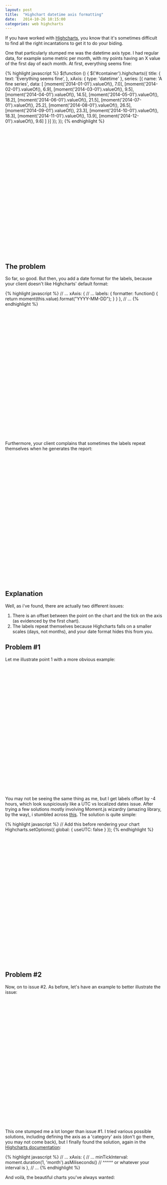 ```yaml
---
layout: post
title:  "Highchart datetime axis formatting"
date:   2014-10-26 10:15:00
categories: web highcharts
---
```

<script src="http://ajax.googleapis.com/ajax/libs/jquery/1.8.2/jquery.min.js"></script>
<script src="http://momentjs.com/downloads/moment.js"></script>
<script src="http://code.highcharts.com/highcharts.js"></script>

If you have worked with [Highcharts][highcharts], you know that it's sometimes difficult to find all the right incantations to get it to do your biding.

One that particularly stumped me was the datetime axis type. I had regular data, for example some metric per month, with my points having an X value of the first day of each month. At first, everything seems fine:


{% highlight javascript %}
$(function () {
  $('#container').highcharts({
    title: {
      text: 'Everything seems fine',
    },
    xAxis: {
      type: 'datetime'
    },
    series: [{
      name: 'A fine series',
      data: [
        [moment('2014-01-01').valueOf(), 7.0],
        [moment('2014-02-01').valueOf(), 6.9],
        [moment('2014-03-01').valueOf(), 9.5],
        [moment('2014-04-01').valueOf(), 14.5],
        [moment('2014-05-01').valueOf(), 18.2],
        [moment('2014-06-01').valueOf(), 21.5],
        [moment('2014-07-01').valueOf(), 25.2],
        [moment('2014-08-01').valueOf(), 26.5],
        [moment('2014-09-01').valueOf(), 23.3],
        [moment('2014-10-01').valueOf(), 18.3],
        [moment('2014-11-01').valueOf(), 13.9],
        [moment('2014-12-01').valueOf(), 9.6]
      ]
    }]
  });
});
{% endhighlight %}

<div id="container-fine" style="min-width: 310px; height: 400px; margin: 0 auto"></div>

<script type="text/javascript">
$(function () {
  $('#container-fine').highcharts({
    title: {
      text: 'Everything seems fine',
    },
    xAxis: {
      type: 'datetime',
    },
    series: [{
      name: 'See? Fine.',
      data: [
        [moment('2014-01-01').valueOf(), 7.0],
        [moment('2014-02-01').valueOf(), 6.9],
        [moment('2014-03-01').valueOf(), 9.5],
        [moment('2014-04-01').valueOf(), 14.5],
        [moment('2014-05-01').valueOf(), 18.2],
        [moment('2014-06-01').valueOf(), 21.5],
        [moment('2014-07-01').valueOf(), 25.2],
        [moment('2014-08-01').valueOf(), 26.5],
        [moment('2014-09-01').valueOf(), 23.3],
        [moment('2014-10-01').valueOf(), 18.3],
        [moment('2014-11-01').valueOf(), 13.9],
        [moment('2014-12-01').valueOf(), 9.6]
      ]
    }]
  });
});
</script>

The problem
-----------

So far, so good. But then, you add a date format for the labels, because your client doesn't like Highcharts' default format:

{% highlight javascript %}
    // ...
    xAxis: {
      // ...
      labels: {
        formatter: function() {
          return moment(this.value).format("YYYY-MM-DD");
        }
      }
    },
    // ...
{% endhighlight %}

<div id="container-offbyone" style="min-width: 310px; height: 400px; margin: 0 auto"></div>

<script type="text/javascript">
$(function () {
  $('#container-offbyone').highcharts({
    title: {
      text: 'My Labels!',
    },
    xAxis: {
      type: 'datetime',
      labels: {
        formatter: function() {
          return moment(this.value).format("YYYY-MM");
        }
      }
    },
    series: [{
      name: 'What happened to my labels?!?',
      data: [
        [moment('2014-01-01').valueOf(), 7.0],
        [moment('2014-02-01').valueOf(), 6.9],
        [moment('2014-03-01').valueOf(), 9.5],
        [moment('2014-04-01').valueOf(), 14.5],
        [moment('2014-05-01').valueOf(), 18.2],
        [moment('2014-06-01').valueOf(), 21.5],
        [moment('2014-07-01').valueOf(), 25.2],
        [moment('2014-08-01').valueOf(), 26.5],
        [moment('2014-09-01').valueOf(), 23.3],
        [moment('2014-10-01').valueOf(), 18.3],
        [moment('2014-11-01').valueOf(), 13.9],
        [moment('2014-12-01').valueOf(), 9.6]
      ]
    }]
  });
});
</script>

Furthermore, your client complains that sometimes the labels repeat themselves when he generates the report:

<div id="container-repeatingdates" style="min-width: 310px; height: 400px; margin: 0 auto"></div>

<script type="text/javascript">
$(function () {
  $('#container-repeatingdates').highcharts({
    title: {
      text: 'What?',
    },
    xAxis: {
      type: 'datetime',
      labels: {
        formatter: function() {
          return moment(this.value).format("YYYY-MM");
        }
      }
    },
    series: [{
      name: 'That\'s impossible!',
      data: [
        [moment('2014-01-01').valueOf(), 7.0],
        [moment('2014-02-01').valueOf(), 6.9],
        [moment('2014-03-01').valueOf(), 9.5],

        /*
        */
      ]
    }]
  });
});
</script>

Explanation
-----------

Well, as i've found, there are actually two different issues:

1. There is an offset between the point on the chart and the tick on the axis (as evidenced by the first chart).
2. The labels repeat themselves because Highcharts falls on a smaller scales (days, not months), and your date format hides this from you.

Problem #1
----------

Let me illustrate point 1 with a more obvious example:

<div id="container-offbyone-worse" style="min-width: 310px; height: 400px; margin: 0 auto"></div>

<script type="text/javascript">
$(function () {
  $('#container-offbyone-worse').highcharts({
    title: {
      text: 'Issue #1',
    },
    xAxis: {
      type: 'datetime',
      labels: {
        formatter: function() {
          return moment(this.value).format("YYYY-MM-DD HH:mm:ss");
        }
      }
    },
    series: [{
      name: 'It should be obvious',
      data: [
        [moment('2014-01-01').valueOf(), 7.0],
        [moment('2014-01-02').valueOf(), 6.9],
        [moment('2014-01-03').valueOf(), 9.5],
        [moment('2014-01-04').valueOf(), 14.5],
        [moment('2014-01-05').valueOf(), 18.2],
        [moment('2014-01-06').valueOf(), 21.5],
        [moment('2014-01-07').valueOf(), 25.2],
        [moment('2014-01-08').valueOf(), 26.5],
        [moment('2014-01-09').valueOf(), 23.3],
        [moment('2014-01-10').valueOf(), 18.3],
        [moment('2014-01-11').valueOf(), 13.9],
        [moment('2014-01-12').valueOf(), 9.6]
      ]
    }]
  });
});
</script>

You may not be seeing the same thing as me, but I get labels offset by -4 hours, which look suspiciously like a UTC vs localized dates issue. After trying a few solutions mostly involving Moment.js wizardry (amazing library, by the way), i stumbled across [this][highcharts-useUTC-doc]. The solution is quite simple:

{% highlight javascript %}
// Add this before rendering your chart
Highcharts.setOptions({
  global: {
    useUTC: false
  }
});
{% endhighlight %}

<div id="container-offbyone-fixed" style="min-width: 310px; height: 400px; margin: 0 auto"></div>

<script type="text/javascript">
$(function () {
  Highcharts.setOptions({
    global: {
      useUTC: false
    }
  });
  $('#container-offbyone-fixed').highcharts({
    title: {
      text: 'Issue #1, fixed',
    },
    xAxis: {
      type: 'datetime',
      labels: {
        formatter: function() {
          return moment(this.value).format("YYYY-MM-DD HH:mm:ss");
        }
      }
    },
    series: [{
      name: 'Yay!',
      data: [
        [moment('2014-01-01').valueOf(), 7.0],
        [moment('2014-01-02').valueOf(), 6.9],
        [moment('2014-01-03').valueOf(), 9.5],
        [moment('2014-01-04').valueOf(), 14.5],
        [moment('2014-01-05').valueOf(), 18.2],
        [moment('2014-01-06').valueOf(), 21.5],
        [moment('2014-01-07').valueOf(), 25.2],
        [moment('2014-01-08').valueOf(), 26.5],
        [moment('2014-01-09').valueOf(), 23.3],
        [moment('2014-01-10').valueOf(), 18.3],
        [moment('2014-01-11').valueOf(), 13.9],
        [moment('2014-01-12').valueOf(), 9.6]
      ]
    }]
  });
});
</script>

Problem #2
----------

Now, on to issue #2. As before, let's have an example to better illustrate the issue:

<div id="container-repeatingdates-days" style="min-width: 310px; height: 400px; margin: 0 auto"></div>

<script type="text/javascript">
$(function () {
  $('#container-repeatingdates-days').highcharts({
    title: {
      text: 'Issue #2',
    },
    xAxis: {
      type: 'datetime',
      labels: {
        formatter: function() {
          return moment(this.value).format("YYYY-MM-DD");
        }
      }
    },
    series: [{
      name: 'Those are not months',
      data: [
        [moment('2014-01-01').valueOf(), 7.0],
        [moment('2014-02-01').valueOf(), 6.9],
        [moment('2014-03-01').valueOf(), 9.5]
      ]
    }]
  });
});
</script>

This one stumped me a lot longer than issue #1. I tried various possible solutions, including defining the axis as a 'category' axis (don't go there, you may not come back), but I finally found the solution, again in the [Highcharts documentation][highcharts-minTickInterval]:

{% highlight javascript %}
    // ...
    xAxis: {
      // ...
      minTickInterval: moment.duration(1, 'month').asMiliseconds()
      //                                   ^^^^^ or whatever your interval is
    },
    // ...
{% endhighlight %}

And voilà, the beautiful charts you've always wanted:

<div id="container-repeatingdates-fixed" style="min-width: 310px; height: 400px; margin: 0 auto"></div>

<script type="text/javascript">
$(function () {
  $('#container-repeatingdates-fixed').highcharts({
    title: {
      text: 'Issue #2, fixed',
    },
    xAxis: {
      type: 'datetime',
      minTickInterval: moment.duration(1, 'month').asMilliseconds(),
      labels: {
        formatter: function() {
          return moment(this.value).format("YYYY-MM");
        }
      }
    },
    series: [{
      name: 'Those ARE months',
      data: [
        [moment('2014-01-01').valueOf(), 7.0],
        [moment('2014-02-01').valueOf(), 6.9],
        [moment('2014-03-01').valueOf(), 9.5]
      ]
    }]
  });
});
</script>

Conclusion
----------

Highcharts is a very powerful library, but it can be hard sometimes to get it to do exactly what you want. However, as we've demonstrated here, there's usually a way. Feel free to tweet me any question.

[highcharts]:                 http://www.highcharts.com/
[highcharts-useUTC-doc]:      http://api.highcharts.com/highcharts#global.useUTC
[highcharts-minTickInterval]: http://api.highcharts.com/highcharts#xAxis.minTickInterval
